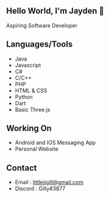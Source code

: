 ## Hello World, I'm Jayden 👋
Aspiring Software Developer

## Languages/Tools
- Java
- Javascript
- C#
- C/C++
- PHP
- HTML & CSS
- Python
- Dart
- Basic Three.js


## Working On
- Android and IOS Messaging App
- Personal Website

## Contact
- Email : littlejjgill@gmail.com
- Discord : Gilly#3877
